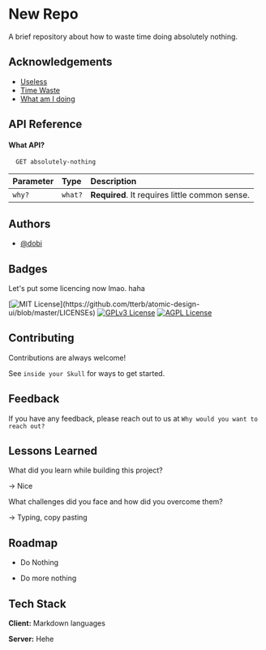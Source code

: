 
# New Repo

A brief repository about how to waste time doing absolutely nothing.



## Acknowledgements

 - [Useless](https://facebook.com/sharmakeeran9)
 - [Time Waste](#)
 - [What am I doing](#)


## API Reference

#### What API?

```http
  GET absolutely-nothing
```

| Parameter | Type     | Description                |
| :-------- | :------- | :------------------------- |
| `why?` | `what?` | **Required**. It requires little common sense. |




## Authors

- [@dobi](https://www.github.com/7dobi)


## Badges

Let's put some licencing now lmao. haha

[![MIT License](https://img.shields.io/apm/l/atomic-design-ui.svg?)](https://github.com/tterb/atomic-design-ui/blob/master/LICENSEs)
[![GPLv3 License](https://img.shields.io/badge/License-GPL%20v3-yellow.svg)](https://opensource.org/licenses/)
[![AGPL License](https://img.shields.io/badge/license-AGPL-blue.svg)](http://www.gnu.org/licenses/agpl-3.0)


## Contributing

Contributions are always welcome!

See `inside your Skull` for ways to get started.



## Feedback

If you have any feedback, please reach out to us at `Why would you want to reach out?`


## Lessons Learned

What did you learn while building this project? 

-> Nice

What challenges did you face and how did you overcome them?

-> Typing, copy pasting

## Roadmap

- Do Nothing

- Do more nothing


## Tech Stack

**Client:** Markdown languages 

**Server:** Hehe

